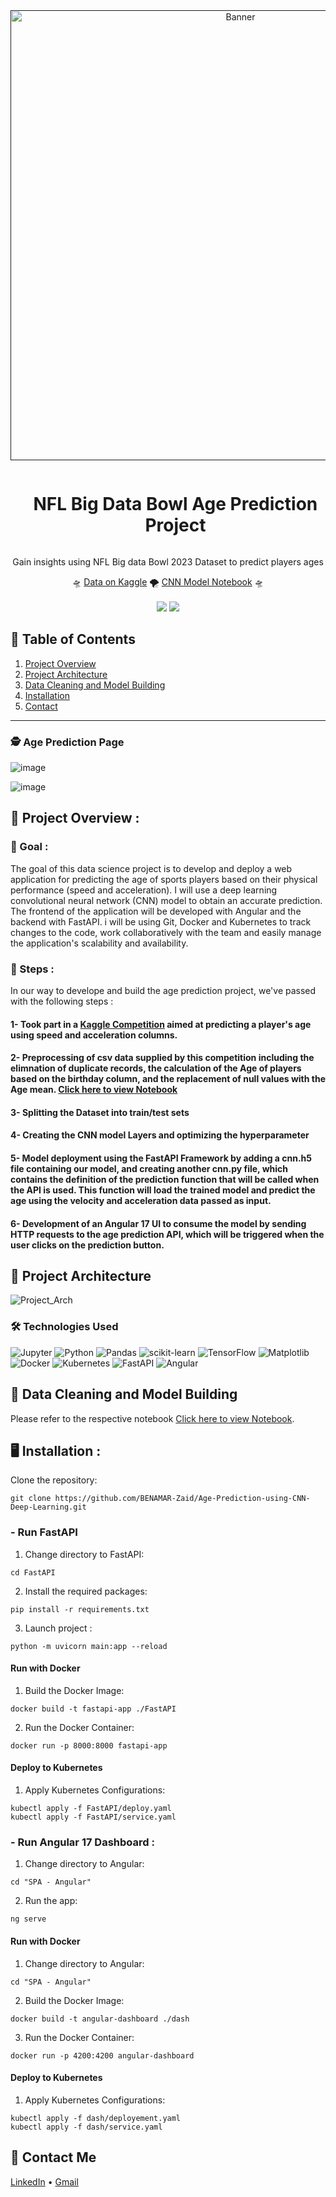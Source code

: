 <div align="center">
  <a href="">
    <img src="https://github.com/BENAMAR-Zaid/PFE-PPT/assets/105943885/3b0ce9bc-d634-4695-9d8c-960e2a2ab000" alt="Banner" width="720">
  </a>

  <div id="user-content-toc">
    <ul>
      <summary><h1 style="display: inline-block;"> NFL Big Data Bowl Age Prediction Project</h1></summary>
    </ul>
  </div>
  
  <p>Gain insights using NFL Big data Bowl 2023 Dataset to predict players ages</p>
    🛸
    <a href="https://www.kaggle.com/competitions/nfl-big-data-bowl-2023/data" target="_blank">Data on Kaggle</a>
    🌪️
    <a href="https://www.kaggle.com/code/zaidbenamar/predicting-player-s-age-using-cnn-model-with-conv1/notebook" target="_blank">CNN Model Notebook</a>
    🛸
</div>
<br>
<div align="center">
      <a href="https://img.shields.io/badge/Kaggle-035a7d?style=for-the-badge&logo=kaggle&logoColor=white"><img src="https://img.shields.io/badge/Kaggle-035a7d?style=for-the-badge&logo=kaggle&logoColor=white"/></a>
      <img src="https://img.shields.io/github/stars/hamagistral/DataEngineers-Glassdoor?color=blue&style=social"/>
</div>

## 📝 Table of Contents

1. [ Project Overview ](#introduction)
2. [ Project Architecture ](#arch)
3. [ Data Cleaning and Model Building](#dataedamodel)
4. [ Installation ](#installation)
5. [ Contact ](#contact)
<hr>

### 🕵️ Age Prediction Page
![image](https://user-images.githubusercontent.com/105943885/211332109-3bf60e23-bea3-4306-89cc-9350e509f00e.PNG)

![image](https://github.com/BENAMAR-Zaid/Deeplearning-PFM/assets/105943885/181da466-1eb4-41f0-91a9-eaf2c20fd68d)



<a name="introduction"></a>
## 🔬 Project Overview :

### 🎯 Goal :

The goal of this data science project is to develop and deploy a web application for predicting the age of sports players based on their physical performance (speed and acceleration).
I will use a deep learning convolutional neural network (CNN) model to obtain an accurate prediction. The frontend of the application will be developed with Angular and the backend with FastAPI. i will be using Git, Docker and Kubernetes to track changes to the code, work collaboratively with the team and easily manage the application's scalability and availability.

### 🧭 Steps :

In our way to develope and build the age prediction project, we've passed with the following steps : 
#### 1- Took part in a [Kaggle Competition](https://www.kaggle.com/competitions/nfl-big-data-bowl-2023) aimed at predicting a player's age using speed and acceleration columns.
#### 2- Preprocessing of csv data supplied by this competition including the elimnation of duplicate records, the calculation of the Age of players based on the birthday column, and the replacement of null values with the Age mean. [Click here to view Notebook](https://www.kaggle.com/code/zaidbenamar/predicting-player-s-age-using-cnn-model-with-conv1/notebook)
#### 3- Splitting the Dataset into train/test sets
#### 4- Creating the CNN model Layers and optimizing the hyperparameter
#### 5- Model deployment using the FastAPI Framework by adding a cnn.h5 file containing our model, and creating another cnn.py file, which contains the definition of the prediction function that will be called when the API is used. This function will load the trained model and predict the age using the velocity and acceleration data passed as input.
#### 6- Development of an Angular 17 UI to consume the model by sending HTTP requests to the age prediction API, which will be triggered when the user clicks on the prediction button.

<a name="arch"></a>
## 📝 Project Architecture

![Project_Arch](https://github.com/BENAMAR-Zaid/PFE-PPT/assets/105943885/220ea980-a494-4328-b05b-2f98c51a72e2)

### 🛠️ Technologies Used

![Jupyter](https://img.shields.io/badge/Made%20with-Jupyter-orange?style=for-the-badge&logo=Jupyter)
![Python](https://img.shields.io/badge/python-3670A0?style=for-the-badge&logo=python&logoColor=ffdd54)
![Pandas](https://img.shields.io/badge/pandas-%23150458.svg?style=for-the-badge&logo=pandas&logoColor=white)
![scikit-learn](https://img.shields.io/badge/scikit--learn-%23F7931E.svg?style=for-the-badge&logo=scikit-learn&logoColor=white)
![TensorFlow](https://img.shields.io/badge/TensorFlow-%23FF6F00.svg?style=for-the-badge&logo=TensorFlow&logoColor=white)
![Matplotlib](https://img.shields.io/badge/Matplotlib-%23ffffff.svg?style=for-the-badge&logo=Matplotlib&logoColor=black)
![Docker](https://img.shields.io/badge/docker-%230db7ed.svg?style=for-the-badge&logo=docker&logoColor=white)
![Kubernetes](https://img.shields.io/badge/kubernetes-%23326ce5.svg?style=for-the-badge&logo=kubernetes&logoColor=white)
![FastAPI](https://img.shields.io/badge/FastAPI-005571?style=for-the-badge&logo=fastapi)
![Angular](https://img.shields.io/badge/angular-%23DD0031.svg?style=for-the-badge&logo=angular&logoColor=white)

<a name="dataedamodel"></a>
## 🧹 Data Cleaning and Model Building

Please refer to the respective notebook [Click here to view Notebook](https://www.kaggle.com/code/zaidbenamar/predicting-player-s-age-using-cnn-model-with-conv1/notebook).

<a name="installation"></a>
## 🖥️ Installation : 
Clone the repository:

```
git clone https://github.com/BENAMAR-Zaid/Age-Prediction-using-CNN-Deep-Learning.git
```

### - Run FastAPI

1. Change directory to FastAPI:

```
cd FastAPI
```

2. Install the required packages:

```
pip install -r requirements.txt
```

3. Launch project : 

```
python -m uvicorn main:app --reload
```

#### Run with Docker 

1. Build the Docker Image:

```
docker build -t fastapi-app ./FastAPI
```

2. Run the Docker Container:

```
docker run -p 8000:8000 fastapi-app
```

#### Deploy to Kubernetes

1. Apply Kubernetes Configurations:

```
kubectl apply -f FastAPI/deploy.yaml
kubectl apply -f FastAPI/service.yaml
```

### - Run Angular 17 Dashboard : 

1. Change directory to Angular:

```
cd "SPA - Angular"
```

2. Run the app:

```
ng serve
```

#### Run with Docker 

1. Change directory to Angular:

```
cd "SPA - Angular"
```

2. Build the Docker Image:

```
docker build -t angular-dashboard ./dash
```

3. Run the Docker Container:

```
docker run -p 4200:4200 angular-dashboard
```

#### Deploy to Kubernetes

1. Apply Kubernetes Configurations:

```
kubectl apply -f dash/deployement.yaml
kubectl apply -f dash/service.yaml
```

<a name="contact"></a>
## 📨 Contact Me

[LinkedIn](https://www.linkedin.com/in/zaid-benamar/) •
[Gmail](zaid.benmr@gmail.com)
